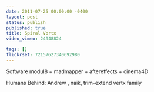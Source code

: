 ```yaml
---
date: 2011-07-25 00:00:00 -0400
layout: post
status: publish
published: true
title: Spiral Vortx
video_vimeo: 24948824

tags: []
flickrset: 72157627340692980
---
```




Software modul8 + madmapper + aftereffects + cinema4D

Humans Behind:
Andrew , naik, trim-extend
vertx family
